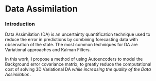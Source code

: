 # Data Assimilation
### Introduction

Data Assimilation (DA) is an uncertainty quantification technique used to reduce the error in  predictions by combining forecasting data with observation of the state. The most common techniques for DA are Variational approaches and Kalman Filters.

In this work, I propose a method of using Autoencoders to model the Background error covariance matrix, to greatly reduce the computational cost of solving 3D Variational DA *while increasing the quality of the Data Assimilation*. 


